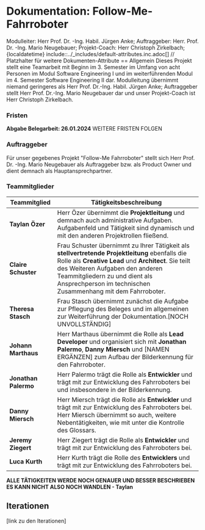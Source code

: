 # Dokumentation: Follow-Me-Fahrroboter
 Modulleiter: Herr Prof. Dr. -Ing. Habil. Jürgen Anke; Auftraggeber: Herr. Prof. Dr. -Ing. Mario Neugebauer; Projekt-Coach: Herr Christoph Zirkelbach;
{localdatetime}
include::../_includes/default-attributes.inc.adoc[]
// Platzhalter für weitere Dokumenten-Attribute
== Allgemein
Dieses Projekt stellt eine Teamarbeit mit Beginn im 3. Semester im Umfang von acht Personen im Modul Software Engineering I und im weiterführenden Modul im 4. Semester Software Engineering II dar. Modulleitung übernimmt niemand geringeres als Herr Prof. Dr.-Ing. Habil. Jürgen Anke; Auftraggeber stellt Herr Prof. Dr.-Ing. Mario Neugebauer dar und unser Projekt-Coach ist Herr Christoph Zirkelbach. 

### Fristen
**Abgabe Belegarbeit: 26.01.2024**
WEITERE FRISTEN FOLGEN

### Auftraggeber
Für unser gegebenes Projekt "Follow-Me Fahrroboter" stellt sich Herr Prof. Dr. -Ing. Mario Neugebauer als Auftraggeber bzw. als Product Owner und dient demnach als Hauptansprechpartner.

### Teammitglieder
| Teammitglied | Tätigkeitsbeschreibung |
|--------------|------------------------|
|**Taylan Özer** | Herr Özer übernimmt die **Projektleitung** und demnach auch administrative Aufgaben. Aufgabenfeld und Tätigkeit sind dynamisch und mit den anderen Projektrollen fließend.|
|**Claire Schuster** | Frau Schuster übernimmt zu Ihrer Tätigkeit als **stellvertretende Projektleitung** ebenfalls die Rolle als **Creative Lead** und **Architect**. Sie teilt des Weiteren Aufgaben den anderen Teammitgliedern zu und dient als Ansprechperson im technischen Zusammenhang mit dem Fahrroboter. |
|**Theresa Stasch**| Frau Stasch übernimmt zunächst die Aufgabe zur Pflegung des Beleges und im allgemeinen zur Weiterführung der Dokumentation.[NOCH UNVOLLSTÄNDIG] |
|**Johann Marthaus**| Herr Marthaus übernimmt die Rolle als **Lead Developer** und organisiert sich mit **Jonathan Palermo**, **Danny Miersch** und [NAMEN ERGÄNZEN] zum Aufbau der Bilderkennung für den Fahrroboter.|
|**Jonathan Palermo** | Herr Palermo trägt die Rolle als **Entwickler** und trägt mit zur Entwicklung des Fahrroboters bei und insbesondere in der Bilderkennung.|
|**Danny Miersch** | Herr Miersch trägt die Rolle als **Entwickler** und trägt mit zur Entwicklung des Fahrroboters bei. Herr Miersch übernimmt so auch, weitere Nebentätigkeiten, wie mit unter die Kontrolle des Glossars.|
|**Jeremy Ziegert** | Herr Ziegert trägt die Rolle als **Entwickler** und trägt mit zur Entwicklung des Fahrroboters bei.|
| **Luca Kurth** | Herr Kurth trägt die Rolle des **Entwicklers** und trägt mit zur Entwicklung des Fahrroboters bei.|


**ALLE TÄTIGKEITEN WERDE NOCH GENAUER UND BESSER BESCHRIEBEN ES KANN NICHT ALSO NOCH WANDLEN - Taylan**

## Iterationen

[link zu den Iterationen]